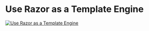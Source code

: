 # Use Razor as a Template Engine
[![Use Razor as a Template Engine](http://img.youtube.com/vi/0uaDDu6q6As/0.jpg)](http://www.youtube.com/watch?v=0uaDDu6q6As "Use Razor as a Template Engine")
